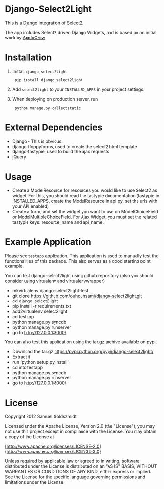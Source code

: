 Django-Select2Light
===================

This is a [Django](https://www.djangoproject.com/) integration of [Select2](http://ivaynberg.github.com/select2/).

The app includes Select2 driven Django Widgets, and is based on an initial work by [AppleGrew](https://github.com/applegrew)

Installation
============

1. Install `django_select2light`

        pip install django_select2light

2. Add `select2light` to your `INSTALLED_APPS` in your project settings.

3. When deploying on production server, run

        python manage.py collectstatic


External Dependencies
=====================

* Django - This is obvious.
* django-floppyforms, used to create the select2 html template
* django-tastypie, used to build the ajax requests
* jQuery


Usage
=====

* Create a ModelResource for resources you would like to use Select2 as widget. For this, you should read the tastypie documentation (tastypie in INSTALLED_APPS, create the ModelResource in api.py, set the urls with your API enabled)
* Create a form, and set the widget you want to use on ModelChoiceField or ModelMultipleChoiceField. For Ajax Widget, you must set the related tastypie keys: resource_name and api_name. 


Example Application
===================

Please see `testapp` application. 
This application is used to manually test the functionalities of this package. This also serves as a good starting point example.

You can test django-select2light using github repository (also you should consider using virtualenv and virtualenvwrapper)
* mkvirtualenv django-select2light-test
* git clone https://github.com/ouhouhsami/django-select2light.git
* cd django-select2light
* pip install -r requirements.txt
* add2virtualenv select2light
* cd testapp
* python manage.py syncdb
* python manage.py runserver
* go to http://127.0.0.1:8000/

You can also test this application using the tar.gz archive available on pypi.
* Download the tar.gz https://pypi.python.org/pypi/django-select2light/
* Extract it
* run 'python setup.py install'
* cd into testapp
* python manage.py syncdb
* python manage.py runserver
* go to http://127.0.0.1:8000/


License
=======

Copyright 2012 Samuel Goldszmidt

Licensed under the Apache License, Version 2.0 (the "License");
you may not use this project except in compliance with the License.
You may obtain a copy of the License at

[http://www.apache.org/licenses/LICENSE-2.0](http://www.apache.org/licenses/LICENSE-2.0)

Unless required by applicable law or agreed to in writing, software
distributed under the License is distributed on an "AS IS" BASIS,
WITHOUT WARRANTIES OR CONDITIONS OF ANY KIND, either express or implied.
See the License for the specific language governing permissions and
limitations under the License.
